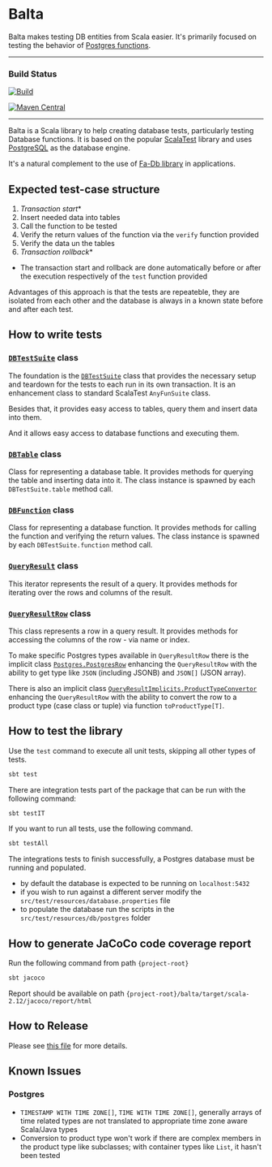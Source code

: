 # Balta

Balta makes testing DB entities from Scala easier. It's primarily focused on testing the behavior of [Postgres functions](https://www.postgresql.org/docs/current/xfunc.html).

---

### Build Status

[![Build](https://github.com/AbsaOSS/balta/workflows/Build/badge.svg)](https://github.com/AbsaOSS/balta/actions)

[![Maven Central](https://maven-badges.herokuapp.com/maven-central/za.co.absa.db/balta_2.12/badge.svg)](https://search.maven.org/search?q=g:za.co.absa.db.balta)

---

Balta is a Scala library to help creating database tests, particularly testing Database functions. It is based on the 
popular [ScalaTest](http://www.scalatest.org/) library and uses [PostgreSQL](https://www.postgresql.org/) as the database engine.

It's a natural complement to the use of [Fa-Db library](https://github.com/AbsaOSS/fa-db) in applications.

## Expected test-case structure
1. _Transaction start_*
2. Insert needed data into tables
3. Call the function to be tested
4. Verify the return values of the function via the `verify` function provided
5. Verify the data un the tables
6. _Transaction rollback_*

 * The transaction start and rollback are done automatically before or after the execution respectively of the `test` function provided

Advantages of this approach is that the tests are repeateble, they are isolated from each other and the database is always 
in a known state before and after each test.


## How to write tests

### [`DBTestSuite`](https://github.com/AbsaOSS/balta/blob/master/balta/src/main/scala/za/co/absa/db/balta/DBTestSuite.scala) class

The foundation is the [`DBTestSuite`](https://github.com/AbsaOSS/balta/blob/master/balta/src/main/scala/za/co/absa/db/balta/DBTestSuite.scala) 
class that provides the necessary setup and teardown for the tests to each run in its own transaction. It is an 
enhancement class to standard ScalaTest `AnyFunSuite` class.

Besides that, it provides easy access to tables, query them and insert data into them.

And it allows easy access to database functions and executing them.

### [`DBTable`](https://github.com/AbsaOSS/balta/blob/master/balta/src/main/scala/za/co/absa/db/balta/classes/DBTable.scala) class

Class for representing a database table. It provides methods for querying the table and inserting data into it. The class 
instance is spawned by each `DBTestSuite.table` method call. 

### [`DBFunction`](https://github.com/AbsaOSS/balta/blob/master/balta/src/main/scala/za/co/absa/db/balta/classes/DBFunction.scala) class

Class for representing a database function. It provides methods for calling the function and verifying the return values.
The class instance is spawned by each `DBTestSuite.function` method call.

### [`QueryResult`](https://github.com/AbsaOSS/balta/blob/master/balta/src/main/scala/za/co/absa/db/balta/classes/QueryResult.scala) class

This iterator represents the result of a query. It provides methods for iterating over the rows and columns of the result.

### [`QueryResultRow`](https://github.com/AbsaOSS/balta/blob/master/balta/src/main/scala/za/co/absa/db/balta/classes/QueryResultRow.scala) class

This class represents a row in a query result. It provides methods for accessing the columns of the row - via name or index.

To make specific Postgres types available in `QueryResultRow` there is the implicit class 
[`Postgres.PostgresRow`](https://github.com/AbsaOSS/balta/blob/master/balta/src/main/scala/za/co/absa/db/balta/implicits/Postgres.scala)
enhancing the `QueryResultRow` with the ability to get type like `JSON` (including JSONB) and `JSON[]` (JSON array).

There is also an implicit class 
[`QueryResultImplicits.ProductTypeConvertor`](https://github.com/AbsaOSS/balta/blob/master/balta/src/main/scala/za/co/absa/db/balta/implicits/QueryResultImplicits.scala) 
enhancing  the `QueryResultRow` with the ability to convert the row to a product type (case class or tuple) via function
`toProductType[T]`.





## How to test the library

Use the `test` command to execute all unit tests, skipping all other types of tests.
```bash
sbt test
```

There are integration tests part of the package that can be run with the following command:
```bash
sbt testIT
```

If you want to run all tests, use the following command.
```bash
sbt testAll
```

The integrations tests to finish successfully, a Postgres database must be running and populated.
* by default the database is expected to be running on `localhost:5432`
* if you wish to run against a different server modify the `src/test/resources/database.properties` file
* to populate the database run the scripts in the `src/test/resources/db/postgres` folder

## How to generate JaCoCo code coverage report

Run the following command from path `{project-root}`
```bash
sbt jacoco
```
Report should be available on path `{project-root}/balta/target/scala-2.12/jacoco/report/html`


## How to Release

Please see [this file](RELEASE.md) for more details.

## Known Issues

### Postgres
* `TIMESTAMP WITH TIME ZONE[]`, `TIME WITH TIME ZONE[]`, generally arrays of time related types are not translated to appropriate time zone aware Scala/Java types
* Conversion to product type won't work if there are complex members in the product type like subclasses; with container types like `List`, it hasn't been tested 